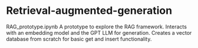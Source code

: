 # Retrieval-augmented-generation

RAG_prototype.ipynb
A prototype to explore the RAG framework.
Interacts with an embedding model and the GPT LLM for generation.
Creates a vector database from scratch for basic get and insert functionality.
